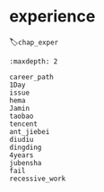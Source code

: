 # experience
:label:`chap_exper`

```toc
:maxdepth: 2

career_path
1Day
issue
hema
Jamin
taobao
tencent
ant_jiebei
diudiu
dingding
4years
jubensha
fail
recessive_work
```
